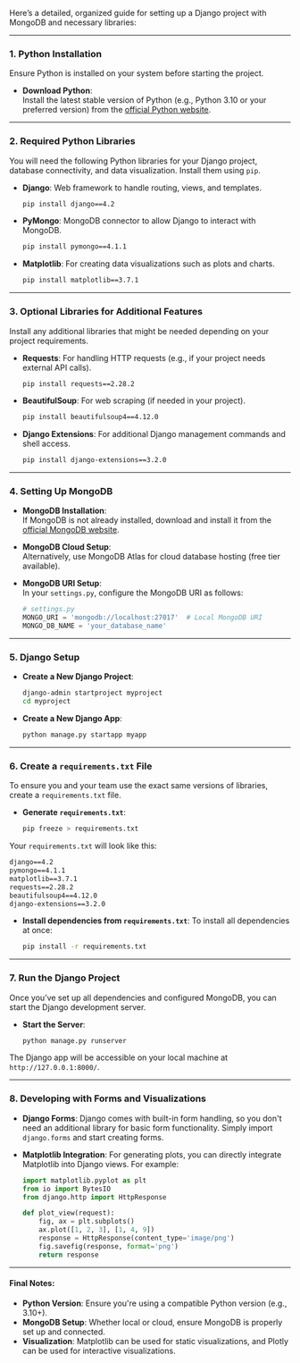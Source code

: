 Here’s a detailed, organized guide for setting up a Django project with MongoDB and necessary libraries:

---

### 1. **Python Installation**
Ensure Python is installed on your system before starting the project.

- **Download Python**:  
  Install the latest stable version of Python (e.g., Python 3.10 or your preferred version) from the [official Python website](https://www.python.org/downloads/).

---

### 2. **Required Python Libraries**
You will need the following Python libraries for your Django project, database connectivity, and data visualization. Install them using `pip`.

- **Django**: Web framework to handle routing, views, and templates.
  ```bash
  pip install django==4.2
  ```

- **PyMongo**: MongoDB connector to allow Django to interact with MongoDB.
  ```bash
  pip install pymongo==4.1.1
  ```

- **Matplotlib**: For creating data visualizations such as plots and charts.
  ```bash
  pip install matplotlib==3.7.1
  ```

---

### 3. **Optional Libraries for Additional Features**
Install any additional libraries that might be needed depending on your project requirements.

- **Requests**: For handling HTTP requests (e.g., if your project needs external API calls).
  ```bash
  pip install requests==2.28.2
  ```

- **BeautifulSoup**: For web scraping (if needed in your project).
  ```bash
  pip install beautifulsoup4==4.12.0
  ```

- **Django Extensions**: For additional Django management commands and shell access.
  ```bash
  pip install django-extensions==3.2.0
  ```

---

### 4. **Setting Up MongoDB**
- **MongoDB Installation**:  
  If MongoDB is not already installed, download and install it from the [official MongoDB website](https://www.mongodb.com/try/download/community).

- **MongoDB Cloud Setup**:  
  Alternatively, use MongoDB Atlas for cloud database hosting (free tier available).

- **MongoDB URI Setup**:  
  In your `settings.py`, configure the MongoDB URI as follows:
  ```python
  # settings.py
  MONGO_URI = 'mongodb://localhost:27017'  # Local MongoDB URI
  MONGO_DB_NAME = 'your_database_name'
  ```

---

### 5. **Django Setup**
- **Create a New Django Project**:
  ```bash
  django-admin startproject myproject
  cd myproject
  ```

- **Create a New Django App**:
  ```bash
  python manage.py startapp myapp
  ```

---

### 6. **Create a `requirements.txt` File**
To ensure you and your team use the exact same versions of libraries, create a `requirements.txt` file.

- **Generate `requirements.txt`**:
  ```bash
  pip freeze > requirements.txt
  ```

Your `requirements.txt` will look like this:
```txt
django==4.2
pymongo==4.1.1
matplotlib==3.7.1
requests==2.28.2
beautifulsoup4==4.12.0
django-extensions==3.2.0
```

- **Install dependencies from `requirements.txt`**:
  To install all dependencies at once:
  ```bash
  pip install -r requirements.txt
  ```

---

### 7. **Run the Django Project**
Once you’ve set up all dependencies and configured MongoDB, you can start the Django development server.

- **Start the Server**:
  ```bash
  python manage.py runserver
  ```

The Django app will be accessible on your local machine at `http://127.0.0.1:8000/`.

---

### 8. **Developing with Forms and Visualizations**
- **Django Forms**: Django comes with built-in form handling, so you don't need an additional library for basic form functionality. Simply import `django.forms` and start creating forms.
  
- **Matplotlib Integration**: For generating plots, you can directly integrate Matplotlib into Django views. For example:
  ```python
  import matplotlib.pyplot as plt
  from io import BytesIO
  from django.http import HttpResponse

  def plot_view(request):
      fig, ax = plt.subplots()
      ax.plot([1, 2, 3], [1, 4, 9])
      response = HttpResponse(content_type='image/png')
      fig.savefig(response, format='png')
      return response
  ```

---




#### Final Notes:
- **Python Version**: Ensure you're using a compatible Python version (e.g., 3.10+).
- **MongoDB Setup**: Whether local or cloud, ensure MongoDB is properly set up and connected.
- **Visualization**: Matplotlib can be used for static visualizations, and Plotly can be used for interactive visualizations.


